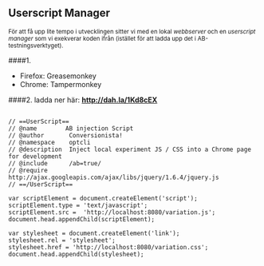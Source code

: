 ##  Userscript Manager

<small>För att få upp lite tempo i utvecklingen sitter vi med en lokal _webbserver_ och en _userscript manager_ som vi exekverar koden ifrån (istället för att ladda upp det i AB-testningsverktyget).</small>

####1.
- Firefox: Greasemonkey
- Chrome: Tampermonkey

####2.
ladda ner här: <b>http://dah.la/1Kd8cEX</b>

<pre><code class="javascript">
// ==UserScript==
// @name        AB injection Script
// @author       Conversionista!
// @namespace    optcli
// @description  Inject local experiment JS / CSS into a Chrome page for development 
// @include      /ab=true/
// @require      http://ajax.googleapis.com/ajax/libs/jquery/1.6.4/jquery.js
// ==/UserScript==

var scriptElement = document.createElement('script');
scriptElement.type = 'text/javascript';
scriptElement.src =  'http://localhost:8080/variation.js';
document.head.appendChild(scriptElement);

var stylesheet = document.createElement('link');
stylesheet.rel = 'stylesheet';
stylesheet.href = 'http://localhost:8080/variation.css';
document.head.appendChild(stylesheet);
</code></pre>